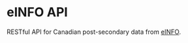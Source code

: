 # eINFO API
RESTful API for Canadian post-secondary data from [eINFO](http://www.electronicinfo.ca/programs/707).
